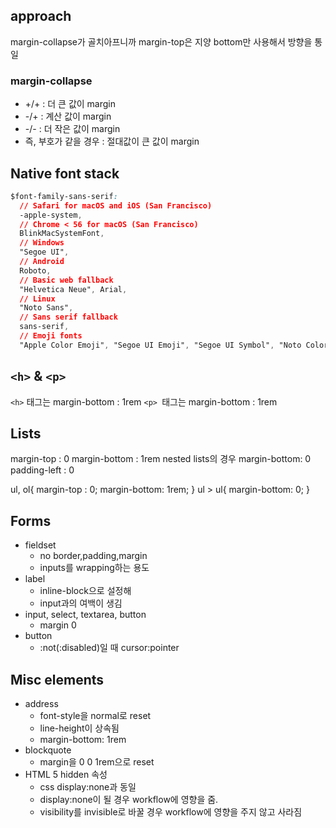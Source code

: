 ## approach

margin-collapse가 골치아프니까 margin-top은 지양 bottom만 사용해서 방향을 통일

### margin-collapse

- +/+ : 더 큰 값이 margin
- -/+ : 계산 값이 margin
- -/- : 더 작은 값이 margin
- 즉, 부호가 같을 경우 : 절대값이 큰 값이 margin


## Native font stack

```css
$font-family-sans-serif:
  // Safari for macOS and iOS (San Francisco)
  -apple-system,
  // Chrome < 56 for macOS (San Francisco)
  BlinkMacSystemFont,
  // Windows
  "Segoe UI",
  // Android
  Roboto,
  // Basic web fallback
  "Helvetica Neue", Arial,
  // Linux
  "Noto Sans",
  // Sans serif fallback
  sans-serif,
  // Emoji fonts
  "Apple Color Emoji", "Segoe UI Emoji", "Segoe UI Symbol", "Noto Color Emoji" !default;

```

## `<h>` & `<p>`

`<h>` 태그는 margin-bottom : 1rem
`<p> `태그는 margin-bottom : 1rem

## Lists

margin-top : 0
margin-bottom : 1rem
nested lists의 경우 margin-bottom: 0
padding-left : 0

ul, ol{
    margin-top : 0;
    margin-bottom: 1rem;
}
ul > ul{
    margin-bottom: 0;
}

## Forms

- fieldset
  - no border,padding,margin
  - inputs를 wrapping하는 용도
- label
  - inline-block으로 설정해
  - input과의 여백이 생김
- input, select, textarea, button
  - margin 0
- button
  - :not(:disabled)일 때 cursor:pointer

## Misc elements

- address
  - font-style을 normal로 reset
  - line-height이 상속됨
  - margin-bottom: 1rem
- blockquote
  - margin을 0 0 1rem으로 reset
- HTML 5 hidden 속성
  - css display:none과 동일
  - display:none이 될 경우 workflow에 영향을 줌.
  - visibility를 invisible로 바꿀 경우 workflow에 영향을 주지 않고 사라짐